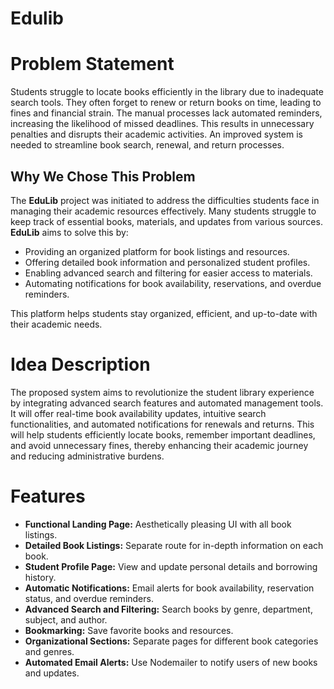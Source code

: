 # Edulib
# Problem Statement
Students struggle to locate books efficiently in the library due to inadequate search tools. They often forget to renew or return books on time, leading to fines and financial strain. The manual processes lack automated reminders, increasing the likelihood of missed deadlines. This results in unnecessary penalties and disrupts their academic activities. An improved system is needed to streamline book search, renewal, and return processes.



## Why We Chose This Problem

The **EduLib** project was initiated to address the difficulties students face in managing their academic resources effectively. Many students struggle to keep track of essential books, materials, and updates from various sources. **EduLib** aims to solve this by:

- Providing an organized platform for book listings and resources.
- Offering detailed book information and personalized student profiles.
- Enabling advanced search and filtering for easier access to materials.
- Automating notifications for book availability, reservations, and overdue reminders.

This platform helps students stay organized, efficient, and up-to-date with their academic needs.



# Idea Description
The proposed system aims to revolutionize the student library experience by integrating advanced search features and automated management tools. It will offer real-time book availability updates, intuitive search functionalities, and automated notifications for renewals and returns. This will help students efficiently locate books, remember important deadlines, and avoid unnecessary fines, thereby enhancing their academic journey and reducing administrative burdens.

# Features

- **Functional Landing Page:** Aesthetically pleasing UI with all book listings.
- **Detailed Book Listings:** Separate route for in-depth information on each book.
- **Student Profile Page:** View and update personal details and borrowing history.
- **Automatic Notifications:** Email alerts for book availability, reservation status, and overdue reminders.
- **Advanced Search and Filtering:** Search books by genre, department, subject, and author.
- **Bookmarking:** Save favorite books and resources.
- **Organizational Sections:** Separate pages for different book categories and genres.
- **Automated Email Alerts:** Use Nodemailer to notify users of new books and updates.

